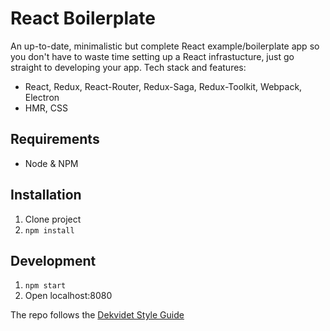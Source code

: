 # React Boilerplate

An up-to-date, minimalistic but complete React example/boilerplate app so you don't have to waste time setting up a React infrastucture, just go straight to developing your app. Tech stack and features:

- React, Redux, React-Router, Redux-Saga, Redux-Toolkit, Webpack, Electron
- HMR, CSS

## Requirements

- Node & NPM

## Installation

1. Clone project
2. `npm install`

## Development

1. `npm start`
2. Open localhost:8080

The repo follows the [Dekvidet Style Guide](https://github.com/dekvidet/style-guide)
